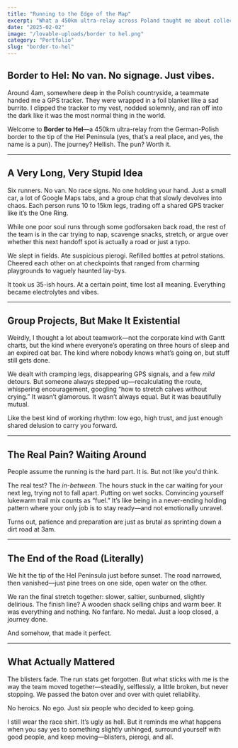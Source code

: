 ```yaml
---
title: "Running to the Edge of the Map"
excerpt: "What a 450km ultra-relay across Poland taught me about collective effort, discomfort, and the strange intimacy of 3am roadside handovers."
date: "2025-02-02"
image: "/lovable-uploads/border to hel.png"
category: "Portfolio"
slug: "border-to-hel"
---
```


## Border to Hel: No van. No signage. Just vibes.

Around 4am, somewhere deep in the Polish countryside, a teammate handed me a GPS tracker. They were wrapped in a foil blanket like a sad burrito. I clipped the tracker to my vest, nodded solemnly, and ran off into the dark like it was the most normal thing in the world.

Welcome to **Border to Hel**—a 450km ultra-relay from the German-Polish border to the tip of the Hel Peninsula (yes, that’s a real place, and yes, the name is a pun). The journey? Hellish. The pun? Worth it.

---

## A Very Long, Very Stupid Idea

Six runners. No van. No race signs. No one holding your hand. Just a small car, a lot of Google Maps tabs, and a group chat that slowly devolves into chaos. Each person runs 10 to 15km legs, trading off a shared GPS tracker like it’s the One Ring.

While one poor soul runs through some godforsaken back road, the rest of the team is in the car trying to nap, scavenge snacks, stretch, or argue over whether this next handoff spot is actually a road or just a typo.

We slept in fields. Ate suspicious pierogi. Refilled bottles at petrol stations. Cheered each other on at checkpoints that ranged from charming playgrounds to vaguely haunted lay-bys.

It took us 35-ish hours. At a certain point, time lost all meaning. Everything became electrolytes and vibes.

---

## Group Projects, But Make It Existential

Weirdly, I thought a lot about teamwork—not the corporate kind with Gantt charts, but the kind where everyone’s operating on three hours of sleep and an expired oat bar. The kind where nobody knows what’s going on, but stuff still gets done.

We dealt with cramping legs, disappearing GPS signals, and a few *mild* detours. But someone always stepped up—recalculating the route, whispering encouragement, googling “how to stretch calves without crying.” It wasn’t glamorous. It wasn’t always equal. But it was beautifully mutual.

Like the best kind of working rhythm: low ego, high trust, and just enough shared delusion to carry you forward.

---

## The Real Pain? Waiting Around

People assume the running is the hard part. It is. But not like you'd think.

The real test? The *in-between*. The hours stuck in the car waiting for your next leg, trying not to fall apart. Putting on wet socks. Convincing yourself lukewarm trail mix counts as “fuel.” It’s like being in a never-ending holding pattern where your only job is to stay ready—and not emotionally unravel.

Turns out, patience and preparation are just as brutal as sprinting down a dirt road at 3am.

---

## The End of the Road (Literally)

We hit the tip of the Hel Peninsula just before sunset. The road narrowed, then vanished—just pine trees on one side, open water on the other.

We ran the final stretch together: slower, saltier, sunburned, slightly delirious. The finish line? A wooden shack selling chips and warm beer. It was everything and nothing. No fanfare. No medal. Just a loop closed, a journey done.

And somehow, that made it perfect.

---

## What Actually Mattered

The blisters fade. The run stats get forgotten. But what sticks with me is the way the team moved together—steadily, selflessly, a little broken, but never stopping. We passed the baton over and over with quiet reliability.

No heroics. No ego. Just six people who decided to keep going.

I still wear the race shirt. It’s ugly as hell. But it reminds me what happens when you say yes to something slightly unhinged, surround yourself with good people, and keep moving—blisters, pierogi, and all.